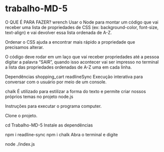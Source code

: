 # trabalho-MD-5

O QUE É PARA FAZER? wrench
Usar o Node para montar um código que vai receber uma lista de propriedades de CSS (ex: background-color, font-size, text-align) e vai devolver essa lista ordenada de A-Z.

Ordenar o CSS ajuda a encontrar mais rápido a propriedade que precisamos alterar.

O código deve rodar em um laço que vai receber propriedades até a pessoa digitar a palavra “SAIR”, quando isso acontecer vai ser impresso no terminal a lista das propriedades ordenadas de A-Z uma em cada linha.


Dependências shopping_cart
readlineSync Execução interativa para conversar com o usuário por meio de um console.

chalk É utilizado para estilizar a forma do texto e permite criar nossos próprios temas no projeto node.js



Instruções para executar o programa computer.

Clone o projeto.


  cd Trabalho-MD-5
Instale as dependências

  npm i readline-sync
  npm i chalk
Abra o terminal e digite

node ./index.js

